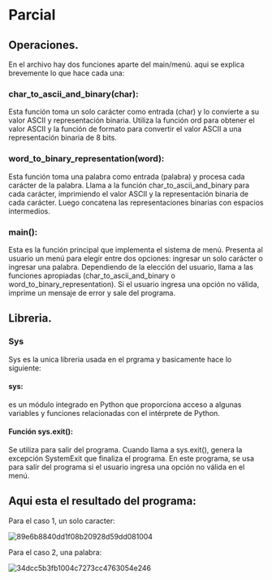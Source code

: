 # Parcial

## Operaciones.
En el archivo hay dos funciones aparte del main/menú.
aqui se explica brevemente lo que hace cada una:

### char_to_ascii_and_binary(char): 
Esta función toma un solo carácter como entrada (char) y lo convierte a su valor ASCII y representación binaria. Utiliza la función ord para obtener el valor ASCII y la función de formato para convertir el valor ASCII a una representación binaria de 8 bits.

### word_to_binary_representation(word): 
Esta función toma una palabra como entrada (palabra) y procesa cada carácter de la palabra. Llama a la función char_to_ascii_and_binary para cada carácter, imprimiendo el valor ASCII y la representación binaria de cada carácter. Luego concatena las representaciones binarias con espacios intermedios.

### main(): 
Esta es la función principal que implementa el sistema de menú. Presenta al usuario un menú para elegir entre dos opciones: ingresar un solo carácter o ingresar una palabra. Dependiendo de la elección del usuario, llama a las funciones apropiadas (char_to_ascii_and_binary o word_to_binary_representation). Si el usuario ingresa una opción no válida, imprime un mensaje de error y sale del programa.

## Libreria.

### Sys
Sys es la unica libreria usada en el prgrama y basicamente hace lo siguiente:

#### sys: 
es un módulo integrado en Python que proporciona acceso a algunas variables y funciones relacionadas con el intérprete de Python.

#### Función sys.exit(): 
Se utiliza para salir del programa. Cuando llama a sys.exit(), genera la excepción SystemExit que finaliza el programa. En este programa, se usa para salir del programa si el usuario ingresa una opción no válida en el menú.

## Aqui esta el resultado del programa:

Para el caso 1, un solo caracter:

![89e6b8840dd1f08b20928d59dd081004](https://github.com/JuanD-20/Parcial/assets/107315767/fd20d099-1a6f-4ded-9eef-04447213267f)

Para el caso 2, una palabra:

![34dcc5b3fb1004c7273cc4763054e246](https://github.com/JuanD-20/Parcial/assets/107315767/d6266593-05c4-45a0-a908-636bb44cde80)
